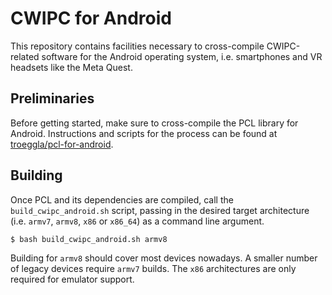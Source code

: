 # CWIPC for Android

This repository contains facilities necessary to cross-compile CWIPC-related
software for the Android operating system, i.e. smartphones and VR headsets
like the Meta Quest.

## Preliminaries

Before getting started, make sure to cross-compile the PCL library for Android.
Instructions and scripts for the process can be found at
[troeggla/pcl-for-android](https://github.com/troeggla/pcl-for-android).

## Building

Once PCL and its dependencies are compiled, call the `build_cwipc_android.sh`
script, passing in the desired target architecture (i.e. `armv7`, `armv8`,
`x86` or `x86_64`) as a command line argument.

    $ bash build_cwipc_android.sh armv8

Building for `armv8` should cover most devices nowadays. A smaller number of
legacy devices require `armv7` builds. The `x86` architectures are only
required for emulator support.
